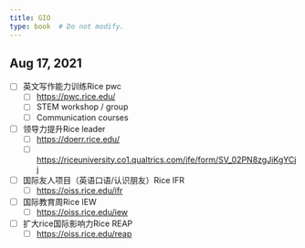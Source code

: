 ```yaml
---
title: GIO
type: book  # Do not modify.
---
```



## Aug 17, 2021

- [ ] 英文写作能力训练Rice pwc
    - [ ] https://pwc.rice.edu/ 
    - [ ] STEM workshop / group
    - [ ] Communication  courses
- [ ] 领导力提升Rice leader
    - [ ] https://doerr.rice.edu/
    - [ ] https://riceuniversity.co1.qualtrics.com/jfe/form/SV_02PN8zgJiKgYCjj
- [ ] 国际友人项目（英语口语/认识朋友）Rice IFR
    - [ ] https://oiss.rice.edu/ifr
- [ ] 国际教育周Rice IEW
    - [ ] https://oiss.rice.edu/iew
- [ ] 扩大rice国际影响力Rice REAP
    - [ ] https://oiss.rice.edu/reap
